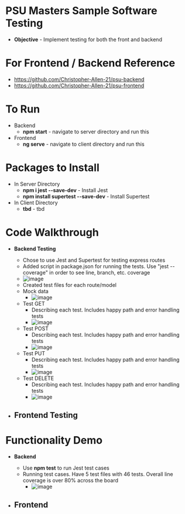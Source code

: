 # PSU Masters Sample Software Testing

- **Objective** - Implement testing for both the front and backend

# For Frontend / Backend Reference

- https://github.com/Christopher-Allen-21/psu-backend
- https://github.com/Christopher-Allen-21/psu-frontend

# To Run

- Backend
  - **npm start** - navigate to server directory and run this
- Frontend
  - **ng serve** - navigate to client directory and run this

# Packages to Install

- In Server Directory
  - **npm i jest --save-dev** - Install Jest
  - **npm install supertest --save-dev** - Install Supertest
- In Client Directory
  - **tbd** - tbd

# Code Walkthrough

- **Backend Testing**

  - Chose to use Jest and Supertest for testing express routes
  - Added script in package.json for running the tests. Use "jest --coverage" in order to see line, branch, etc. coverage
  - ![image](https://github.com/user-attachments/assets/b80eb813-9398-4d8f-ad25-5d7715390a49)
  - Created test files for each route/model
  - Mock data
    - ![image](https://github.com/user-attachments/assets/7f926f8c-c567-4510-801c-a68072952a02)
  - Test GET
    - Describing each test. Includes happy path and error handling tests
    - ![image](https://github.com/user-attachments/assets/58be0723-7a97-42f9-af4a-219112f413ce)
  - Test POST
    - Describing each test. Includes happy path and error handling tests
    - ![image](https://github.com/user-attachments/assets/e57f9fe3-1558-4e16-b564-aa109f72d27e)
  - Test PUT
    - Describing each test. Includes happy path and error handling tests
    - ![image](https://github.com/user-attachments/assets/be2a45cb-9e14-4c2d-8de2-f4a9ca507206)
  - Test DELETE
    - Describing each test. Includes happy path and error handling tests
    - ![image](https://github.com/user-attachments/assets/39801e66-0242-4596-9c8b-ddde03a0b709)

- ## **Frontend Testing**

# Functionality Demo

- **Backend**

  - Use **npm test** to run Jest test cases
  - Running test cases. Have 5 test files with 46 tests. Overall line coverage is over 80% across the board
    - ![image](https://github.com/user-attachments/assets/1c86dac7-d077-4c3a-9a72-f6524c872f01)

- ## **Frontend**
